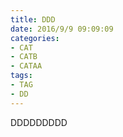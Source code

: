 ```yaml
---
title: DDD
date: 2016/9/9 09:09:09
categories:
- CAT
- CATB
- CATAA
tags:
- TAG
- DD
---
```

DDDDDDDDD
